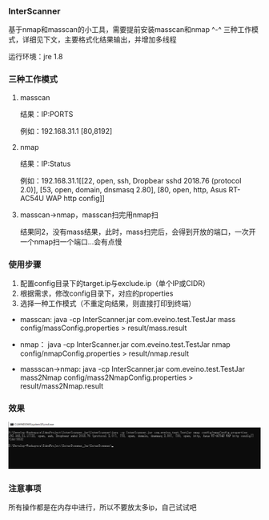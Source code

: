 ### InterScanner

基于nmap和masscan的小工具，需要提前安装masscan和nmap ^-^
三种工作模式，详细见下文，主要格式化结果输出，并增加多线程

运行环境：jre 1.8

### 三种工作模式

1. masscan
   
   结果：IP:PORTS

   例如：192.168.31.1 [80,8192]

1. nmap
   
   结果：IP:Status

   例如：192.168.31.1[[22, open, ssh, Dropbear sshd 2018.76 (protocol 2.0)], [53, open, domain, dnsmasq 2.80], [80, open, http, Asus RT-AC54U WAP http config]]

1. masscan->nmap，masscan扫完用nmap扫
   
   结果同2，没有mass结果，此时，mass扫完后，会得到开放的端口，一次开一个nmap扫一个端口...会有点慢

### 使用步骤

1. 配置config目录下的target.ip与exclude.ip（单个IP或CIDR）
2. 根据需求，修改config目录下，对应的properties
3. 选择一种工作模式（不重定向结果，则直接打印到终端）

- masscan:
  java -cp InterScanner.jar com.eveino.test.TestJar mass config/massConfig.properties > result/mass.result

- nmap：
  java -cp InterScanner.jar com.eveino.test.TestJar nmap config/nmapConfig.properties > result/nmap.result

- massscan->nmap:
  java -cp InterScanner.jar com.eveino.test.TestJar mass2Nmap config/mass2NmapConfig.properties > result/mass2Nmap.result

### 效果
![1586354607417](https://github.com/er10yi/InterScanner/blob/master/1586354607417.png)

### 注意事项

所有操作都是在内存中进行，所以不要放太多ip，自己试试吧
